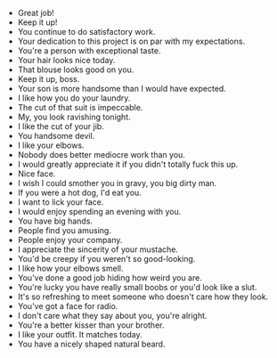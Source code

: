 * Great job!
* Keep it up!
* You continue to do satisfactory work.
* Your dedication to this project is on par with my expectations.
* You're a person with exceptional taste.
* Your hair looks nice today.
* That blouse looks good on you.
* Keep it up, boss.
* Your son is more handsome than I would have expected.
* I like how you do your laundry.
* The cut of that suit is impeccable.
* My, you look ravishing tonight.
* I like the cut of your jib.
* You handsome devil.
* I like your elbows.
* Nobody does better mediocre work than you.
* I would greatly appreciate it if you didn't totally fuck this up.
* Nice face.
* I wish I could smother you in gravy, you big dirty man.
* If you were a hot dog, I'd eat you.
* I want to lick your face.
* I would enjoy spending an evening with you.
* You have big hands.
* People find you amusing.
* People enjoy your company.
* I appreciate the sincerity of your mustache.
* You'd be creepy if you weren't so good-looking.
* I like how your elbows smell.
* You've done a good job hiding how weird you are.
* You're lucky you have really small boobs or you'd look like a slut.
* It's so refreshing to meet someone who doesn't care how they look.
* You've got a face for radio.
* I don't care what they say about you, you're alright.
* You're a better kisser than your brother.
* I like your outfit. It matches today.
* You have a nicely shaped natural beard.
